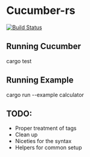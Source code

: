 # Cucumber-rs

[![Build Status](https://travis-ci.org/acmcarther/cucumber-rs.svg?branch=master)](https://travis-ci.org/acmcarther/cucumber-rs)

## Running Cucumber
cargo test

## Running Example
cargo run --example calculator

## TODO:
- Proper treatment of tags
- Clean up
- Niceties for the syntax
- Helpers for common setup
